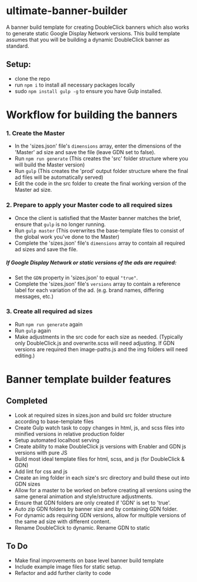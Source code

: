 # ultimate-banner-builder
A banner build template for creating DoubleClick banners which also works to generate static Google Display Network versions. This build template assumes that you will be building a dynamic DoubleClick banner as standard.

## Setup:
- clone the repo
- run `npm i` to install all necessary packages locally
- sudo `npm install gulp -g` to ensure you have Gulp installed.

# Workflow for building the banners
### 1. Create the Master
- In the 'sizes.json' file's `dimensions` array, enter the dimensions of the 'Master' ad size and save the file (leave GDN set to false). 
- Run `npm run generate` (This creates the 'src' folder structure where you will build the Master version)
- Run `gulp` (This creates the 'prod' output folder structure where the final ad files will be automatically served)
- Edit the code in the src folder to create the final working version of the Master ad size.

### 2. Prepare to apply your Master code to all required sizes
- Once the client is satisfied that the Master banner matches the brief, ensure that `gulp` is no longer running.
- Run `gulp master` (This overwrites the base-template files to consist of the global work you've done to the Master)
- Complete the 'sizes.json' file's `dimensions` array to contain all required ad sizes and save the file. 

##### If Google Display Network or static versions of the ads are required:
- Set the `GDN` property in 'sizes.json' to equal `"true"`. 
- Complete the 'sizes.json' file's `versions` array to contain a reference label for each variation of the ad. (e.g. brand names, differing messages, etc.) 

### 3. Create all required ad sizes
- Run `npm run generate` again
- Run `gulp` again
- Make adjustments in the src code for each size as needed. (Typically only DoubleClick.js and overwrite.scss will need adjusting. If GDN versions are required then image-paths.js and the img folders will need editing.)


# Banner template builder features
## Completed
- Look at required sizes in sizes.json and build src folder structure according to base-template files
- Create Gulp watch task to copy changes in html, js, and scss files into minified versions in relative production folder
- Setup automated localhost serving
- Create ability to make DoubleClick js versions with Enabler and GDN js versions with pure JS
- Build most ideal template files for html, scss, and js (for DoubleClick & GDN)
- Add lint for css and js
- Create an img folder in each size's src directory and build these out into GDN sizes
- Allow for a master to be worked on before creating all versions using the same general animation and style/structure adjustments.
- Ensure that GDN folders are only created if 'GDN' is set to 'true'.
- Auto zip GDN folders by banner size and by containing GDN folder.
- For dynamic ads requiring GDN versions, allow for multiple versions of the same ad size with different content.
- Rename DoubleClick to dynamic. Rename GDN to static

## To Do
- Make final improvements on base level banner build template
- Include example image files for static setup.
- Refactor and add further clarity to code
